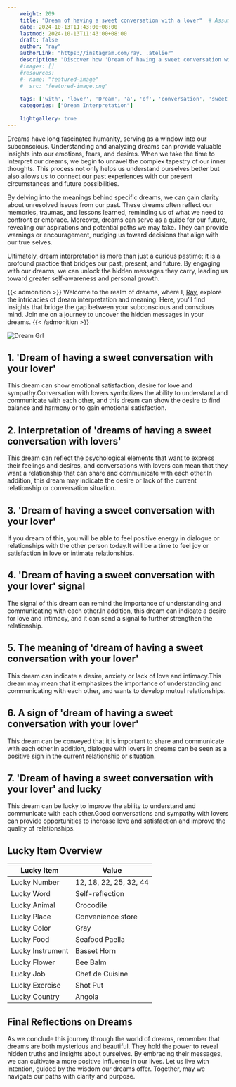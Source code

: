 ```yaml
---
    weight: 209
    title: "Dream of having a sweet conversation with a lover"  # Assuming 'title' column exists
    date: 2024-10-13T11:43:00+08:00
    lastmod: 2024-10-13T11:43:00+08:00
    draft: false
    author: "ray"
    authorLink: "https://instagram.com/ray._.atelier"
    description: "Discover how 'Dream of having a sweet conversation with a lover' can interpret your future and uncover its significant meanings in your life."
    #images: []
    #resources:
    #- name: "featured-image"
    #  src: "featured-image.png"
    
    tags: ['with', 'lover', 'Dream', 'a', 'of', 'conversation', 'sweet', 'having']
    categories: ["Dream Interpretation"]
    
    lightgallery: true
---
```

    
Dreams have long fascinated humanity, serving as a window into our subconscious. Understanding and analyzing dreams can provide valuable insights into our emotions, fears, and desires. When we take the time to interpret our dreams, we begin to unravel the complex tapestry of our inner thoughts. This process not only helps us understand ourselves better but also allows us to connect our past experiences with our present circumstances and future possibilities.

By delving into the meanings behind specific dreams, we can gain clarity about unresolved issues from our past. These dreams often reflect our memories, traumas, and lessons learned, reminding us of what we need to confront or embrace. Moreover, dreams can serve as a guide for our future, revealing our aspirations and potential paths we may take. They can provide warnings or encouragement, nudging us toward decisions that align with our true selves.

Ultimately, dream interpretation is more than just a curious pastime; it is a profound practice that bridges our past, present, and future. By engaging with our dreams, we can unlock the hidden messages they carry, leading us toward greater self-awareness and personal growth.

{{< admonition >}}
Welcome to the realm of dreams, where I, [Ray](https://instagram.com/ray._.atelier), explore the intricacies of dream interpretation and meaning. Here, you’ll find insights that bridge the gap between your subconscious and conscious mind. Join me on a journey to uncover the hidden messages in your dreams.
{{< /admonition >}}

![Dream Grl](https://cdn.pixabay.com/photo/2017/11/02/03/35/gothic-2910057_1280.jpg "Dream Grl")

## 1. 'Dream of having a sweet conversation with your lover'
This dream can show emotional satisfaction, desire for love and sympathy.Conversation with lovers symbolizes the ability to understand and communicate with each other, and this dream can show the desire to find balance and harmony or to gain emotional satisfaction.

## 2. Interpretation of 'dreams of having a sweet conversation with lovers'
This dream can reflect the psychological elements that want to express their feelings and desires, and conversations with lovers can mean that they want a relationship that can share and communicate with each other.In addition, this dream may indicate the desire or lack of the current relationship or conversation situation.

## 3. 'Dream of having a sweet conversation with your lover'
If you dream of this, you will be able to feel positive energy in dialogue or relationships with the other person today.It will be a time to feel joy or satisfaction in love or intimate relationships.

## 4. 'Dream of having a sweet conversation with your lover' signal
The signal of this dream can remind the importance of understanding and communicating with each other.In addition, this dream can indicate a desire for love and intimacy, and it can send a signal to further strengthen the relationship.

## 5. The meaning of 'dream of having a sweet conversation with your lover'
This dream can indicate a desire, anxiety or lack of love and intimacy.This dream may mean that it emphasizes the importance of understanding and communicating with each other, and wants to develop mutual relationships.

## 6. A sign of 'dream of having a sweet conversation with your lover'
This dream can be conveyed that it is important to share and communicate with each other.In addition, dialogue with lovers in dreams can be seen as a positive sign in the current relationship or situation.

## 7. 'Dream of having a sweet conversation with your lover' and lucky
This dream can be lucky to improve the ability to understand and communicate with each other.Good conversations and sympathy with lovers can provide opportunities to increase love and satisfaction and improve the quality of relationships.

## Lucky Item Overview
| Lucky Item          | Value              |
|---------------|--------------------|
| Lucky Number        | 12, 18, 22, 25, 32, 44  |
| Lucky Word          | Self-reflection |
| Lucky Animal        | Crocodile |
| Lucky Place         | Convenience store     |
| Lucky Color         | Gray     |
| Lucky Food          | Seafood Paella      |
| Lucky Instrument    | Basset Horn |
| Lucky Flower        | Bee Balm    |
| Lucky Job           | Chef de Cuisine       |
| Lucky Exercise      | Shot Put  |
| Lucky Country       | Angola    |


##  Final Reflections on Dreams

As we conclude this journey through the world of dreams, remember that dreams are both mysterious and beautiful. They hold the power to reveal hidden truths and insights about ourselves. By embracing their messages, we can cultivate a more positive influence in our lives. Let us live with intention, guided by the wisdom our dreams offer. Together, may we navigate our paths with clarity and purpose.
